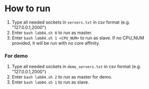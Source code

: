 # How to run

1. Type all needed sockets in `servers.txt` in csv format (e.g. "127.0.0.1,2000")
2. Enter `bash lab04.sh 0` to run as master.
3. Enter `bash lab04.sh 1 <CPU_NUM>` to run as slave. If no CPU_NUM provided, it will be run with no core affinity.

### For demo

1. Type all needed sockets in `demo_servers.txt` in csv format (e.g. "127.0.0.1,2000")
2. Enter `bash lab04.sh 2` to run as master for demo.
3. Enter `bash lab04.sh 1` to run as slave.
